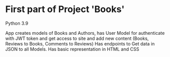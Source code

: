 # First part of Project 'Books'
Python 3.9

App creates models of Books and Authors, has User Model for authenticate with JWT token and get access to site and add new content (Books, Reviews to Books, Comments to Reviews)
Has endpoints to Get data in JSON to all Models.
Has basic representation in HTML and CSS
